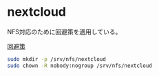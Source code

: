 # nextcloud

NFS対応のために回避策を適用している。

[回避策](https://github.com/nextcloud/helm/issues/10#issuecomment-1914066964)

```bash
sudo mkdir -p /srv/nfs/nextcloud
sudo chown -R nobody:nogroup /srv/nfs/nextcloud
```
